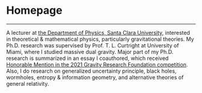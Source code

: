 # Homepage

-------

A lecturer at <a href="https://www.scu.edu/cas/physics/">the Department of Physics, Santa Clara University</a>, interested in theoretical & mathematical physics, particularly gravitational theories. My Ph.D. research was supervised by Prof. T. L. Curtright at University of Miami, where I studied massive dual gravity. Major part of my Ph.D. research is summarized in an essay I coauthored, which received <a href="https://www.gravityresearchfoundation.org/s/2021-GRF-Abstracts.pdf">Honorable Mention in the 2021 Gravity Research Foundation competition</a>. Also, I do research on generalized uncertainty principle, black holes, wormholes, entropy & information geometry, and alternative theories of general relativity.
